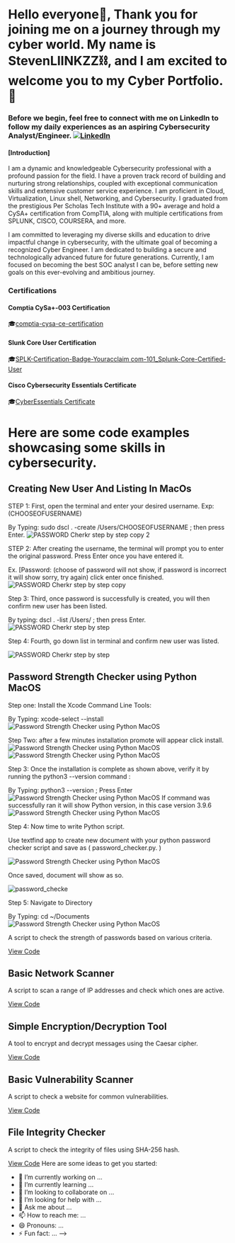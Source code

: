# Hello everyone👋, Thank you for joining me on a journey through my cyber world. My name is StevenLIINKZZ⛓️, and I am excited to welcome you to my Cyber Portfolio.👋
### Before we begin, feel free to connect with me on LinkedIn to follow my daily experiences as an aspiring Cybersecurity Analyst/Engineer. [![LinkedIn](https://img.shields.io/badge/LinkedIn-Profile-blue)](https://www.linkedin.com/in/stevenkaite24)


#### [Introduction]


I am a dynamic and knowledgeable Cybersecurity professional with a profound passion for the field. I have a proven track record of building and nurturing strong relationships, coupled with exceptional communication skills and extensive customer service experience. I am proficient in Cloud, Virtualization, Linux shell, Networking, and Cybersecurity. I graduated from the prestigious Per Scholas Tech Institute with a 90+ average and hold a CySA+ certification from CompTIA, along with multiple certifications from SPLUNK, CISCO, COURSERA, and more.

I am committed to leveraging my diverse skills and education to drive impactful change in cybersecurity, with the ultimate goal of becoming a recognized Cyber Engineer. I am dedicated to building a secure and technologically advanced future for future generations. Currently, I am focused on becoming the best SOC analyst I can be, before setting new goals on this ever-evolving and ambitious journey.




### Certifications 
#### Comptia CySa+-003 Certification 
🎓[comptia-cysa-ce-certification](https://github.com/STEVENLIINKZZ/STEVENLIINKZZ/assets/172217698/0a0b4e3e-08c2-4743-93bc-c237d396e82c)

#### Slunk Core User Certification 
🎓[SPLK-Certification-Badge-Youracclaim com-101_Splunk-Core-Certified-User](https://github.com/STEVENLIINKZZ/STEVENLIINKZZ/assets/172217698/60f2b8a1-1e62-4ec3-92fb-ecb47c627f66)

#### Cisco Cybersecurity Essentials Certificate
🎓[CyberEssentials Certificate](https://github.com/STEVENLIINKZZ/STEVENLIINKZZ/assets/172217698/09a2af7c-b273-4523-afc8-eb338b5b64c4)





# Here are some code examples showcasing some skills in cybersecurity.

## Creating New User And Listing In MacOs
STEP 1: First, open the terminal and enter your desired username. Exp:(CHOOSEOFUSERNAME) 

By Typing:  sudo dscl . -create /Users/CHOOSEOFUSERNAME  ; then press Enter. 
![PASSWORD Cherkr step by step copy 2](https://github.com/STEVENLIINKZZ/STEVENLIINKZZ/assets/172217698/d148c881-aa67-4c37-ae7d-98e0e7653c0b)

STEP 2: After creating the username, the terminal will prompt you to enter the original password. Press Enter once you have entered it.

Ex. [Password:  (choose of password will not show, if password is incorrect it will show sorry, try again) click enter once finished. 
![PASSWORD Cherkr step by step copy](https://github.com/STEVENLIINKZZ/STEVENLIINKZZ/assets/172217698/e00b1c65-3650-41a9-89ca-f10b314a31bb)

Step 3: Third, once password is successfully is created, you will then confirm new user has been listed.

By typing: dscl . -list /Users/   ; then press Enter.
![PASSWORD Cherkr step by step](https://github.com/STEVENLIINKZZ/STEVENLIINKZZ/assets/172217698/b3fb9002-e8a8-4c71-8e33-9ebae5def405)

Step 4: Fourth, go down list in terminal and confirm new user was listed. 

![PASSWORD Cherkr step by step](https://github.com/STEVENLIINKZZ/STEVENLIINKZZ/assets/172217698/99a4e721-eea0-414a-8641-9afa8ae07d49)

## Password Strength Checker using Python MacOS
Step one: Install the Xcode Command Line Tools: 

By Typing: xcode-select --install
![Password Strength Checker using Python MacOS](https://github.com/STEVENLIINKZZ/STEVENLIINKZZ/assets/172217698/1cd17c87-f7ee-48b7-94ec-5f5de45c0bb9)

Step Two: after a few minutes installation promote will appear click install.
![Password Strength Checker using Python MacOS](https://github.com/STEVENLIINKZZ/STEVENLIINKZZ/assets/172217698/366ca622-08b1-4938-a3e3-106552c5dcb3)
![Password Strength Checker using Python MacOS](https://github.com/STEVENLIINKZZ/STEVENLIINKZZ/assets/172217698/c89fddc0-dcb4-4c6e-84a7-f16df56a2af6)

Step 3: Once the installation is complete as shown above, verify it by running the python3 --version command :

By Typing: python3 --version    ; Press Enter
![Password Strength Checker using Python MacOS](https://github.com/STEVENLIINKZZ/STEVENLIINKZZ/assets/172217698/d0197685-cbba-4711-887a-242b927788a1)
If command was successfully ran it will show Python version, in this case version 3.9.6
![Password Strength Checker using Python MacOS](https://github.com/STEVENLIINKZZ/STEVENLIINKZZ/assets/172217698/415860c4-a859-4b3a-9a93-fd3a317d426e)


Step 4: Now time to write Python script.  

Use textfind app to create new document with your python password checker script and save as  (    password_checker.py.  )

![Password Strength Checker using Python MacOS](https://github.com/STEVENLIINKZZ/STEVENLIINKZZ/assets/172217698/4c7e2305-3af0-4788-982e-5d1e612470d8)

Once saved, document will show as so. 

![password_checke](https://github.com/STEVENLIINKZZ/STEVENLIINKZZ/assets/172217698/67d2052e-da06-4957-babe-c79e6384d5a3)

Step 5: Navigate to Directory 

By Typing:  cd ~/Documents
![Password Strength Checker using Python MacOS](https://github.com/STEVENLIINKZZ/STEVENLIINKZZ/assets/172217698/29acf020-9dd7-4fef-8ee5-5c5de3dd009a)

A script to check the strength of passwords based on various criteria.

[View Code](password_checker.py)



## Basic Network Scanner
A script to scan a range of IP addresses and check which ones are active.

[View Code](network_scanner.py)

## Simple Encryption/Decryption Tool
A tool to encrypt and decrypt messages using the Caesar cipher.

[View Code](encryption_tool.py)

## Basic Vulnerability Scanner
A script to check a website for common vulnerabilities.

[View Code](vulnerability_scanner.py)

## File Integrity Checker
A script to check the integrity of files using SHA-256 hash.

[View Code](file_integrity_checker.py)
Here are some ideas to get you started:

- 🔭 I’m currently working on ...
- 🌱 I’m currently learning ...
- 👯 I’m looking to collaborate on ...
- 🤔 I’m looking for help with ...
- 💬 Ask me about ...
- 📫 How to reach me: ...
- 😄 Pronouns: ...
- ⚡ Fun fact: ...
-->
